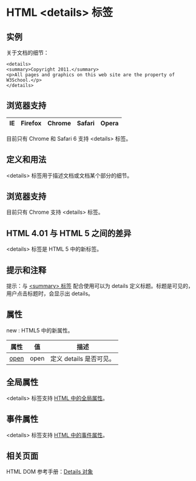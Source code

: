# HTML &lt;details&gt; 标签

## 实例

关于文档的细节：

```
<details>
<summary>Copyright 2011.</summary>
<p>All pages and graphics on this web site are the property of W3School.</p>
</details>

```



## 浏览器支持

| IE | Firefox | Chrome | Safari | Opera |
| --- | --- | --- | --- | --- |

目前只有 Chrome 和 Safari 6 支持 &lt;details&gt; 标签。

## 定义和用法

&lt;details&gt; 标签用于描述文档或文档某个部分的细节。

## 浏览器支持

目前只有 Chrome 支持 &lt;details&gt; 标签。

## HTML 4.01 与 HTML 5 之间的差异

&lt;details&gt; 标签是 HTML 5 中的新标签。

## 提示和注释

提示：与 [&lt;summary&gt; 标签](/tags/tag_summary.asp "HTML 5 &lt;summary&gt; 标签") 配合使用可以为 details 定义标题。标题是可见的，用户点击标题时，会显示出 details。

## 属性

new : HTML5 中的新属性。

| 属性 | 值 | 描述 |
| --- | --- | --- |
| [open](/tags/att_details_open.asp "HTML5 &lt;details&gt; open 属性") | open | 定义 details 是否可见。 |

## 全局属性

&lt;details&gt; 标签支持 [HTML 中的全局属性](/tags/html_ref_standardattributes.asp)。

## 事件属性

&lt;details&gt; 标签支持 [HTML 中的事件属性](/tags/html_ref_eventattributes.asp)。

## 相关页面

HTML DOM 参考手册：[Details 对象](/jsref/dom_obj_details.asp "HTML DOM Details 对象")

